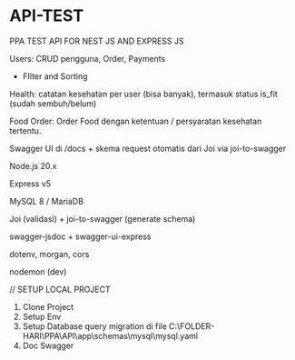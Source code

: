 # API-TEST
PPA TEST API FOR NEST JS AND EXPRESS JS

Users: CRUD pengguna, Order, Payments

- FIlter and Sorting


Health: catatan kesehatan per user (bisa banyak), termasuk status is_fit (sudah sembuh/belum)

Food Order: Order Food dengan ketentuan / persyaratan kesehatan tertentu.

Swagger UI di /docs + skema request otomatis dari Joi via joi-to-swagger

Node.js 20.x 

Express v5

MySQL 8 / MariaDB 

Joi (validasi) + joi-to-swagger (generate schema)

swagger-jsdoc + swagger-ui-express

dotenv, morgan, cors

nodemon (dev)


// SETUP LOCAL PROJECT

1. Clone Project
2. Setup Env
3. Setup Database query migration di file C:\FOLDER-HARI\PPA\API\app\schemas\mysql\mysql.yaml
4. Doc Swagger
